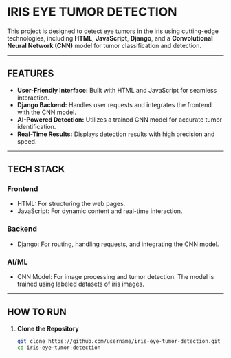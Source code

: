 # IRIS EYE TUMOR DETECTION

This project is designed to detect eye tumors in the iris using cutting-edge technologies, including **HTML**, **JavaScript**, **Django**, and a **Convolutional Neural Network (CNN)** model for tumor classification and detection.

---

## FEATURES
- **User-Friendly Interface:** Built with HTML and JavaScript for seamless interaction.
- **Django Backend:** Handles user requests and integrates the frontend with the CNN model.
- **AI-Powered Detection:** Utilizes a trained CNN model for accurate tumor identification.
- **Real-Time Results:** Displays detection results with high precision and speed.

---

## TECH STACK
### Frontend
- HTML: For structuring the web pages.
- JavaScript: For dynamic content and real-time interaction.

### Backend
- Django: For routing, handling requests, and integrating the CNN model.

### AI/ML
- CNN Model: For image processing and tumor detection. The model is trained using labeled datasets of iris images.

---

## HOW TO RUN
1. **Clone the Repository**
   ```bash
   git clone https://github.com/username/iris-eye-tumor-detection.git
   cd iris-eye-tumor-detection
